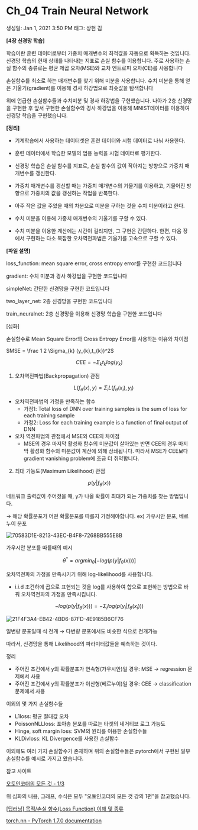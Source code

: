 # Ch_04 Train Neural Network

생성일: Jan 1, 2021 3:50 PM
태그: 상현 김

**[4장 신경망 학습]**

학습이란 훈련 데이터로부터 가중치 매개변수의 최적값을 자동으로 획득하는 것입니다. 신경망 학습의 현재 상태를 나타내는 지표로 손실 함수를 이용합니다. 주로 사용하는 손실 함수의 종류로는 평균 제곱 오차(MSE)와 교차 엔트로피 오차(CE)를 사용합니다

손실함수를 최소로 하는 매개변수를 찾기 위해 미분을 사용합니다.  수치 미분을 통해 얻은 기울기(gradient)를 이용해 경사 하강법으로 최솟값을 탐색합니다

위에 언급한 손실함수들과 수치미분 및 경사 하강법을 구현했습니다. 나아가 2층 신경망을 구현한 후 앞서 구현한 손실함수와 경사 하강법을 이용해 MNIST데이터를 이용하여 신경망 학습을 구현했습니다.

**[정리]**

- 기계학습에서 사용하는 데이터셋은 훈련 데이터와 시험 데이터로 나눠 사용한다.
- 훈련 데이터에서 학습한 모델의 범용 능력을 시험 데이터로 평가한다.
- 신경망 학습은 손실 함수를 지표로, 손실 함수의 값이 작아지는 방향으로 가중치 매개변수를 갱신한다.
- 가중치 매개변수를 갱신할 때는 가중치 매개변수의 기울기를 이용하고, 기울어진 방향으로 가중치의 값을 갱신하는 작업을 반복한다.

- 아주 작은 값을 주었을 때의 차분으로 미분을 구하는 것을 수치 미분이라고 한다.
- 수치 미분을 이용해 가중치 매개변수의 기울기를 구할 수 있다.
- 수치 미분을 이용한 계산에는 시간이 걸리지만, 그 구현은 간단하다. 한편, 다음 장에서 구현하는 다소 복잡한 오차역전파법은 기울기를 고속으로 구할 수 있다.

**[파일 설명]**

loss_function: mean square error, cross entropy error를 구현한 코드입니다

gradient: 수치 미분과 경사 하강법을 구현한 코드입니다

simpleNet: 간단한 신경망을 구현한 코드입니다

two_layer_net: 2층 신경망을 구현한 코드입니다

train_neuralnet: 2층 신경망을 이용해 신경망 학습을 구현한 코드입니다

[심화]

손실함수로 Mean Square Error와 Cross Entropy Error를 사용하는 이유와 차이점

$MSE = \frac 1 2 \Sigma_{k} (y_{k},t_{k})^2$

$$CEE = -\Sigma_{k} t_{k}log(y_{k})$$

1. 오차역전파법(Backpropagation) 관점

    $$L(f_{\theta}(x),y) = \Sigma_{i}L(f_{\theta}(x_{i}),y_{i})$$

- 오차역전파법의 가정을 만족하는 함수
    - 가정1: Total loss of DNN over training samples is the sum of loss for each training sample
    - 가정2: Loss for each training example is a function of final output of DNN
- 오차 역전파법의 관점에서 MSE와 CEE의 차이점
    - MSE의 경우 마지막 활성화 함수의 미분값이 살아있는 반면 CEE의 경우 마지막 활성화 함수의 미분값이 계산에 의해 상쇄됩니다. 따라서 MSE가 CEE보다 gradient vanishing problem에 조금 더 취약합니다.

2. 최대 가능도(Maximum Likelihood) 관점

$$p(y|f_{\theta}(x))$$

네트워크 출력값이 주어졌을 때, y가 나올 확률이 최대가 되는 가중치를 찾는 방법입니다.

→ 해당 확률분포가 어떤 확률분포를 따를지 가정해야합니다. ex) 가우시안 분포, 베르누이 분포

![70583D1E-8213-43EC-B4F8-7268BB555E8B](https://user-images.githubusercontent.com/68596881/103986597-63897e00-51ce-11eb-8fd9-c3ed3071308d.jpeg)

가우시안 분포를 따를때의 예시

$$\theta^{*} = argmin_{\theta}[-log(p(y|f_{\theta}(x)))]$$

오차역전파의 가정을 만족시키기 위해 log-likelihood를 사용합니다.

- i.i.d 조건하에 곱으로 표현되는 것을 log를 사용하여 합으로 표현하는 방법으로 바꿔 오차역전파의 가정을 만족시킵니다.

$$-log(p(y|f_{\theta}(x))) = -\Sigma_{i} log(p(y_{i}|f_{\theta}(x_{i})))$$

![21F4F3A4-EB42-4BD6-87FD-4E9185B6CF76](https://user-images.githubusercontent.com/68596881/103986765-a77c8300-51ce-11eb-8d7b-d7aa6c7968a7.jpeg)

일변량 분포일때 식 전개 → 다변량 분포에서도 비슷한 식으로 전개가능

따라서, 신경망을 통해 Likelihood의 파라미터값들을 예측하는 것이다.

정리

- 주어진 조건에서 y의 확률분포가 연속형(가우시안)일 경우: MSE → regression 문제에서 사용
- 주어진 조건에서 y의 확률분포가 이산형(베르누이)일 경우: CEE → classification 문제에서 사용

이외의 몇 가지 손실함수들

- L1loss: 평균 절대값 오차
- PoissonNLLloss: 포아송 분포를 따르는 타겟의 네거티브 로그 가능도
- Hinge, soft margin loss: SVM의 원리를 이용한 손실함수들
- KLDivloss: KL Divergence를 사용한 손실함수

이외에도 여러 가지 손실함수가 존재하며 위의 손실함수들은 pytorch에서 구현된 일부 손실함수를 예시로 가지고 왔습니다.

참고 사이트

[오토인코더의 모든 것 - 1/3](https://www.youtube.com/watch?v=o_peo6U7IRM)

위 심화의 내용, 그래프, 수식은 모두 "오토인코더의 모든 것 강의 1편"을 참고했습니다.

[[딥러닝] 목적/손실 함수(Loss Function) 이해 및 종류](https://needjarvis.tistory.com/567)

[torch.nn - PyTorch 1.7.0 documentation](https://pytorch.org/docs/stable/nn.html#loss-functions)
